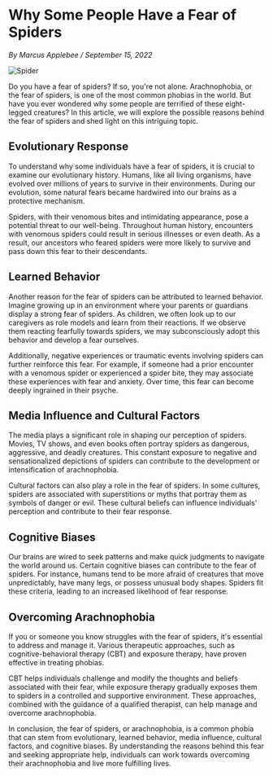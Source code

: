# Why Some People Have a Fear of Spiders

*By Marcus Applebee / September 15, 2022*

![Spider](image-link) 

Do you have a fear of spiders? If so, you're not alone. Arachnophobia, or the fear of spiders, is one of the most common phobias in the world. But have you ever wondered why some people are terrified of these eight-legged creatures? In this article, we will explore the possible reasons behind the fear of spiders and shed light on this intriguing topic.

## Evolutionary Response

To understand why some individuals have a fear of spiders, it is crucial to examine our evolutionary history. Humans, like all living organisms, have evolved over millions of years to survive in their environments. During our evolution, some natural fears became hardwired into our brains as a protective mechanism.

Spiders, with their venomous bites and intimidating appearance, pose a potential threat to our well-being. Throughout human history, encounters with venomous spiders could result in serious illnesses or even death. As a result, our ancestors who feared spiders were more likely to survive and pass down this fear to their descendants.

## Learned Behavior

Another reason for the fear of spiders can be attributed to learned behavior. Imagine growing up in an environment where your parents or guardians display a strong fear of spiders. As children, we often look up to our caregivers as role models and learn from their reactions. If we observe them reacting fearfully towards spiders, we may subconsciously adopt this behavior and develop a fear ourselves.

Additionally, negative experiences or traumatic events involving spiders can further reinforce this fear. For example, if someone had a prior encounter with a venomous spider or experienced a spider bite, they may associate these experiences with fear and anxiety. Over time, this fear can become deeply ingrained in their psyche.

## Media Influence and Cultural Factors

The media plays a significant role in shaping our perception of spiders. Movies, TV shows, and even books often portray spiders as dangerous, aggressive, and deadly creatures. This constant exposure to negative and sensationalized depictions of spiders can contribute to the development or intensification of arachnophobia.

Cultural factors can also play a role in the fear of spiders. In some cultures, spiders are associated with superstitions or myths that portray them as symbols of danger or evil. These cultural beliefs can influence individuals' perception and contribute to their fear response.

## Cognitive Biases

Our brains are wired to seek patterns and make quick judgments to navigate the world around us. Certain cognitive biases can contribute to the fear of spiders. For instance, humans tend to be more afraid of creatures that move unpredictably, have many legs, or possess unusual body shapes. Spiders fit these criteria, leading to an increased likelihood of fear response.

## Overcoming Arachnophobia

If you or someone you know struggles with the fear of spiders, it's essential to address and manage it. Various therapeutic approaches, such as cognitive-behavioral therapy (CBT) and exposure therapy, have proven effective in treating phobias.

CBT helps individuals challenge and modify the thoughts and beliefs associated with their fear, while exposure therapy gradually exposes them to spiders in a controlled and supportive environment. These approaches, combined with the guidance of a qualified therapist, can help manage and overcome arachnophobia.

In conclusion, the fear of spiders, or arachnophobia, is a common phobia that can stem from evolutionary, learned behavior, media influence, cultural factors, and cognitive biases. By understanding the reasons behind this fear and seeking appropriate help, individuals can work towards overcoming their arachnophobia and live more fulfilling lives.